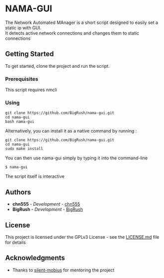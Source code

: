 # NAMA-GUI

The Network Automated MAnager is a short script designed to easily set a static ip with GUI.  
It detects active network connections and changes them to static connections


## Getting Started

To get started, clone the project and run the script.

### Prerequisites

This script requires nmcli

### Using

```
git clone https://github.com/BigRush/nama-gui.git
cd nama-gui
bash nama-gui
```
Alternatively, you can install it as a native command by running : 

```
git clone https://github.com/BigRush/nama-gui.git
cd nama-gui
sudo make install
```
You can then use nama-gui simply by typing it into the command-line

```
$ nama-gui
```

The script itself is interactive


## Authors

* **chn555** - *Development* - [chn555](https://github.com/chn555)
* **BigRush** - *Development* - [BigRush](https://github.com/BigRush)

## License

This project is licensed under the GPLv3 License - see the [LICENSE.md](LICENSE.md) file for details

## Acknowledgments

* Thanks to  [silent-mobius](https://github.com/silent-mobius) for mentoring the project
